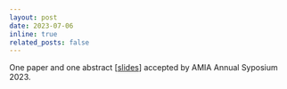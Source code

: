 ```yaml
---
layout: post
date: 2023-07-06
inline: true
related_posts: false
---
```


One paper and one abstract [[slides](/assets/pdf/S35_Sheng.pdf)] accepted by AMIA Annual Syposium 2023.